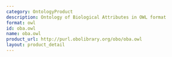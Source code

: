 ```yaml
---
category: OntologyProduct
description: Ontology of Biological Attributes in OWL format
format: owl
id: oba.owl
name: oba.owl
product_url: http://purl.obolibrary.org/obo/oba.owl
layout: product_detail
---
```

